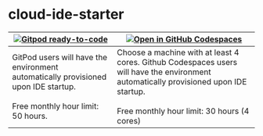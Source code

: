 # cloud-ide-starter

| [![Gitpod ready-to-code](https://gitpod.io/button/open-in-gitpod.svg)](https://gitpod.io/#https://github.com/danielmenezesbr/cloud-ide-starter) | [![Open in GitHub Codespaces](https://github.com/codespaces/badge.svg)](https://github.com/codespaces/new?hide_repo_select=true&ref=main&repo=danielmenezesbr/cloud-ide-starter) |
| --- | --- |
| GitPod users will have the environment automatically provisioned upon IDE startup. <br/><br/> Free monthly hour limit: 50 hours. | Choose a machine with at least 4 cores. Github Codespaces users will have the environment automatically provisioned upon IDE startup. <br/><br/> Free monthly hour limit: 30 hours (4 cores) |
